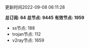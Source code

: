 更新时间2022-09-08 06:11:28

**总订阅: 64**
**总节点: 9445**
**有效节点: 1959**
- ss节点: 188
- trojan节点: 112
- v2ray节点: 1659
